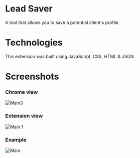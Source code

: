 # Lead Saver
A tool that allows you to save a potential client's profile.

# Technologies

This extension was built using JavaScript, CSS, HTML & JSON.

# Screenshots
### Chrome view

![Main3](https://user-images.githubusercontent.com/94199172/154835151-b736f1ec-4dbc-4f92-8ceb-e23d9a1c2f55.png)

### Extension view
![Main 1](https://user-images.githubusercontent.com/94199172/154835127-f3cdb267-f7e9-45a2-9aeb-6f27e57b2486.png)

### Example
![Main](https://user-images.githubusercontent.com/94199172/154835149-71192222-e402-4749-a50b-59499f30cb60.png)


